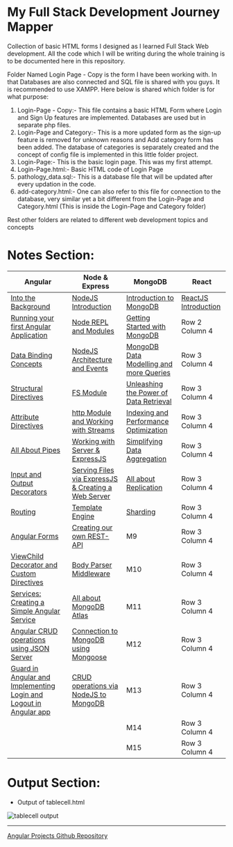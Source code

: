 # My Full Stack Development Journey Mapper
Collection of basic HTML forms I designed as I learned Full Stack Web development. All the code which I will be writing during the whole training is to be documented here in this repository. 

Folder Named Login Page - Copy is the form I have been working with. In that Databases are also connected and SQL file is shared with you guys. It is recommended to use XAMPP. Here below is shared which folder is for what purpose:

1) Login-Page - Copy:- This file contains a basic HTML Form where Login and Sign Up features are implemented. Databases are used but in separate php files.
2) Login-Page and Category:- This is a more updated form as the sign-up feature is removed for unknown reasons and Add category form has been added. The database of categories is separately created and the concept of config file is implemented in this little folder project.
3) Login-Page:- This is the basic login page. This was my first attempt.
4) Login-Page.html:- Basic HTML code of Login Page
5) pathology_data.sql:- This is a database file that will be updated after every updation in the code.
6) add-category.html:- One can also refer to this file for connection to the database, very similar yet a bit different from the Login-Page and Category.html (This is inside the Login-Page and Category folder)

Rest other folders are related to different web development topics and concepts

# Notes Section:

| Angular | Node & Express | MongoDB | React |
| --------------- | --------------- | --------------- | --------------- |
| <a href="https://saketsk.hashnode.dev/day-1-angular-into-the-background">Into the Background</a> | <a href="https://saketsk.hashnode.dev/day-1-nodejs-introduction">NodeJS Introduction</a> | <a href="https://saketsk.hashnode.dev/day-1-mongodb-introduction-to-mongodb">Introduction to MongoDB</a> | <a href="https://saketsk.hashnode.dev/day-1-reactjs-introduction">ReactJS Introduction</a> |
| <a href="https://saketsk.hashnode.dev/day-2-angular-running-your-first-angular-application">Running your first Angular Application</a> | <a href="https://saketsk.hashnode.dev/day-2-nodejs-node-repl-and-modules">Node REPL and Modules</a> | <a href="https://saketsk.hashnode.dev/day-2-mongodb-getting-started-with-mongodb">Getting Started with MongoDB</a> | Row 2 Column 4 |
| <a href="https://saketsk.hashnode.dev/day-3-angular-data-binding-concepts">Data Binding Concepts</a> | <a href="https://saketsk.hashnode.dev/day-3-nodejs-nodejs-architecture-nodejs-events">NodeJS Architecture and Events</a> | <a href="https://saketsk.hashnode.dev/day-3-mongodb-data-modelling-and-more-queries">MongoDB Data Modelling and more Queries</a> | Row 3 Column 4 |
| <a href="https://saketsk.hashnode.dev/day-4-angular-structural-directives">Structural Directives</a> | <a href="https://saketsk.hashnode.dev/day-4-nodejs-fs-module">FS Module</a> | <a href="https://saketsk.hashnode.dev/day-4-mongodb-unleashing-the-power-of-data-retrieval">Unleashing the Power of Data Retrieval</a> | Row 3 Column 4 |
| <a href="https://saketsk.hashnode.dev/day-5-angular-attribute-directives">Attribute Directives</a> | <a href="https://saketsk.hashnode.dev/day-5-nodejs-http-module-working-with-streams">http Module and Working with Streams</a> | <a href="https://saketsk.hashnode.dev/day-5-mongodb-indexing-and-performance-optimization">Indexing and Performance Optimization</a> |  Row 3 Column 4 |
| <a href="https://saketsk.hashnode.dev/day-6-angular-all-about-pipes">All About Pipes</a> | <a href="https://saketsk.hashnode.dev/day-6-nodejs-working-with-server-and-expressjs">Working with Server & ExpressJS</a> | <a href="https://saketsk.hashnode.dev/day-6-mongodb-simplifying-data-aggregation">Simplifying Data Aggregation</a> | Row 3 Column 4 |
| <a href="https://saketsk.hashnode.dev/day-7-angular-input-and-output-decorators">Input and Output Decorators</a> | <a href="https://saketsk.hashnode.dev/day-7-nodejs-serving-files-via-expressjs-creating-a-simple-web-server">Serving Files via ExpressJS & Creating a Web Server</a> | <a href="https://saketsk.hashnode.dev/day-7-mongodb-all-about-replication">All about Replication</a> | Row 3 Column 4 |
| <a href="https://saketsk.hashnode.dev/day-8-angular-routing">Routing</a> | <a href="https://saketsk.hashnode.dev/day-8-nodejs-template-engine">Template Engine</a> | <a href="https://saketsk.hashnode.dev/day-8-mongodb-sharding">Sharding</a> | Row 3 Column 4 |
| <a href="https://saketsk.hashnode.dev/day-9-angular-angular-forms">Angular Forms</a> | <a href="https://saketsk.hashnode.dev/day-9-nodejs-creating-our-own-rest-api">Creating our own REST-API</a> | M9 | Row 3 Column 4 |
| <a href="https://saketsk.hashnode.dev/day-10-angular-viewchild-decorator-custom-directives">ViewChild Decorator and Custom Directives</a> | <a href="https://saketsk.hashnode.dev/day-10-nodejs-body-parser-middleware">Body Parser Middleware</a> | M10 | Row 3 Column 4 |
| <a href="https://saketsk.hashnode.dev/day-11-angular-services-creating-a-simple-angular-service">Services: Creating a Simple Angular Service</a> | <a href="https://saketsk.hashnode.dev/day-11-nodejs-all-about-mongodb-atlas">All about MongoDB Atlas</a> | M11 | Row 3 Column 4 |
| <a href="https://saketsk.hashnode.dev/day-12-angular-crud-operations-using-json-server">Angular CRUD operations using JSON Server</a> | <a href="https://saketsk.hashnode.dev/day-12-nodejs-connection-to-mongodb-using-mongoose">Connection to MongoDB using Mongoose</a> | M12 | Row 3 Column 4 |
| <a href="https://saketsk.hashnode.dev/day-13-angular-guard-in-angular-and-implementing-login-and-logout-in-angular-app">Guard in Angular and Implementing Login and Logout in Angular app</a> | <a href="https://saketsk.hashnode.dev/day-13-nodejs-crud-operations-via-nodejs-to-mongodb">CRUD operations via NodeJS to MongoDB</a> | M13 | Row 3 Column 4 |
|  |  | M14 | Row 3 Column 4 |
|  |  | M15 | Row 3 Column 4 |

# Output Section:
- Output of tablecell.html

![tablecell output](https://user-images.githubusercontent.com/60461421/201687656-42db7186-c197-4c01-9be9-cb1eda1632f1.png)

<hr>
<a href="https://github.com/SAKET-SK/angular-projects"> Angular Projects Github Repository</a>
